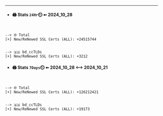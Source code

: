 

---
- #### 🖨️ **Stats** `24Hr`⏲️ ➼ 2024_10_28
```console


--> 🌐 Total
[+] New/ReNewed SSL Certs (ALL): +24515744


--> 🇧🇩 bd_ccTLDs
[+] New/ReNewed SSL Certs (ALL): +3212

```

- #### 🖨️ **Stats** `7Days`⏲️ ➼ 2024_10_28 <--> 2024_10_21
```console


--> 🌐 Total
[+] New/ReNewed SSL Certs (ALL): +126212421


--> 🇧🇩 bd_ccTLDs
[+] New/ReNewed SSL Certs (ALL): +19173

```

